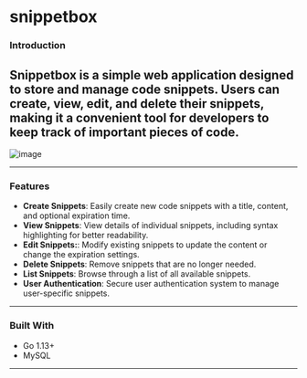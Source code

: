 # snippetbox

### Introduction

Snippetbox is a simple web application designed to store and manage code snippets. Users can create, view, edit, and delete their snippets, making it a convenient tool for developers to keep track of important pieces of code.
---

![image](https://github.com/JasonYao3/snippetbox/assets/50341059/7f75bdd2-27fb-4bf0-8300-89b82e25123e)

---

### Features

- **Create Snippets**: Easily create new code snippets with a title, content, and optional expiration time.
- **View Snippets**: View details of individual snippets, including syntax highlighting for better readability.
- **Edit Snippets:**: Modify existing snippets to update the content or change the expiration settings.
- **Delete Snippets**: Remove snippets that are no longer needed.
- **List Snippets**: Browse through a list of all available snippets.
- **User Authentication**: Secure user authentication system to manage user-specific snippets.

---

### Built With

- Go 1.13+
- MySQL

---

